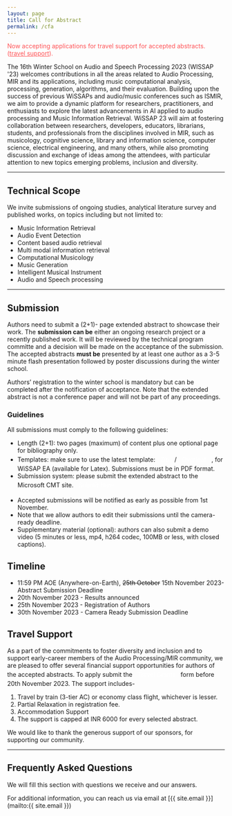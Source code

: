 ```yaml
---
layout: page
title: Call for Abstract
permalink: /cfa
---
```


<style>
.custom-button {
    display: inline-block;
    padding: 4px 8px;
    /* font-size: 18px; */
    /* font-weight: bold; */
    text-align: center;
    text-decoration: none;
    color: #fff;
    /* border: 2px solid #007bff; 
    border-radius: 8px; */
}

.custom-button:hover {
    background-color: #0056b3; 
    border-color: #0056b3; 
}
</style>

<span style="color: #FF5356;">
Now accepting applications for travel support for accepted abstracts. (<a href="#travel-support" style="color: #FF5356; text-decoration: underline;">travel support</a>).</span>


<!-- <span style="color: #FF5356;">Registration is now closed. We thank all the applicants for their interest in the school. The results of the application process will be announced on 28th April 2023.</span> -->

The 16th Winter School on Audio and Speech Processing 2023 (WISSAP '23) welcomes contributions in all the areas related to Audio Processing, MIR and its applications, including music computational analysis, processing, generation, algorithms, and their evaluation. 
Building upon the success of previous WiSSAPs and audio/music conferences such as ISMIR, we aim to provide a dynamic platform for researchers, practitioners, and enthusiasts to explore the latest advancements in AI applied to audio processing and Music Information Retrieval.
WiSSAP 23 will aim at fostering collaboration between researchers, developers, educators, librarians, students, and professionals from the disciplines involved in MIR, such as musicology, cognitive science, library and information science, computer science, electrical engineering, and many others, while also promoting discussion and exchange of ideas among the attendees, with particular attention to new topics emerging problems, inclusion and diversity.

---

## Technical Scope

We invite submissions of ongoing studies, analytical literature survey and published works, on topics including but not limited to:

- Music Information Retrieval
- Audio Event Detection
- Content based audio retrieval
- Multi modal information retrieval
- Computational Musicology
- Music Generation
- Intelligent Musical Instrument
- Audio and Speech processing


<!-- - MIR fundamentals and methodology: music signal processing; symbolic music processing; metadata, tags, linked data, and semantic web; lyrics and other textual data; web mining, and natural language processing; multimodality.
- Knowledge-driven approaches to MIR: representations of music; computational music theory and musicology; cognitive MIR; machine learning/artificial intelligence for music; computational ethnomusicology.
- Musical features and properties: melody and motives; harmony, chords and tonality; rhythm, beat, tempo; structure, segmentation, and form; representations of music; timbre, instrumentation, and singing voice; musical style and genre; musical affect, emotion and mood; expression and performative aspects of music.
- MIR tasks: sound source separation; music transcription and annotation; music generation; optical music recognition; alignment, synchronization, and score following; music summarization; music synthesis and transformation; fingerprinting; automatic classification; indexing and querying; pattern matching and detection; similarity metrics.
- Evaluation, datasets, and reproducibility: evaluation methodology; evaluation metrics; novel datasets and use cases; annotation protocols; reproducibility.
- Philosophical and ethical discussions: philosophical and methodological foundations; legal and societal aspects of MIR; ethical issues related to designing and implementing MIR tools and technologies.
- Human-centered MIR: user behavior analysis and mining, user modeling; human-computer interaction; music interfaces and services; personalization; user-centered evaluation.
- Computational musicology: mathematical music theory; systematic musicology; digital musicology.
- Applications: digital libraries and archives; music retrieval systems; music recommendation and playlist generation; music and health, well-being and therapy; music training and education; music composition, performance, and production; music videos, multimodal music systems; gaming, augmented/virtual reality; music heritage and sustainability; business and marketing. -->

---

## Submission

Authors need to submit a (2+1)- page extended abstract to showcase their work. The **submission can be** either an ongoing research project or a recently published work. It will be reviewed by the technical program committe and a decision will be made on the acceptance of the submission. 
The accepted abstracts **must be** presented by at least one author as a 3-5 minute flash presentation followed by poster discussions during the winter school.
<!-- The type of presentation for the accepted abstracts, i.e. oral or poster shall be decided thereafter.  -->
Authors’ registration to the winter school is mandatory but can be completed after the notification of acceptance. Note that the extended abstract is not a conference paper and will not be part of any proceedings.

### Guidelines

All submissions must comply to the following guidelines:

- Length (2+1): two pages (maximum) of content plus one optional page for bibliography only.
- Templates: make sure to use the latest template: <a href="/assets/ExtendedAbstractTemplateForWiSSAP23.zip" target="_blank" class="btn btn-primary custom-button">Zip</a> / <a href="https://www.overleaf.com/read/nyvqxznrkrry" target="_blank" class="btn btn-primary custom-button">Overleaf</a> , for WiSSAP EA (available for Latex). Submissions must be in PDF format.
- Submission system: please submit the extended abstract to the Microsoft CMT site. <a href="https://cmt3.research.microsoft.com/WiSSAP2023/" target="_blank" class="btn btn-primary custom-button">Submit Here</a>
<!-- (Click [here](https://cmt3.research.microsoft.com/WiSSAP2023/) -> Author console -> Create new submission) -->
- Accepted submissions will be notified as early as possible from 1st November.
- Note that we allow authors to edit their submissions until the camera-ready deadline.
- Supplementary material (optional): authors can also submit a demo video (5 minutes or less, mp4, h264 codec, 100MB or less, with closed captions).

## Timeline

- 11:59 PM AOE (Anywhere-on-Earth), ~~25th October~~ 15th November 2023- Abstract Submission Deadline
- 20th November 2023 - Results announced
- 25th November 2023 - Registration of Authors
- 30th November 2023 - Camera Ready Submission Deadline

## Travel Support

As a part of the commitments to foster diversity and inclusion and to support early-career members of the Audio Processing/MIR community, we are pleased to offer several financial support opportunities for authors of the accepted abstracts. To apply submit the <a href="https://forms.office.com/r/1QivCDzXi9" target="_blank" class="btn btn-primary custom-button">Travel Grants</a> form before 20th November 2023.
The support includes-
1. Travel by train (3-tier AC) or economy class flight, whichever is lesser.
2. Partial Relaxation in registration fee.
3. Accommodation Support
4. The support is capped at INR 6000 for every selected abstract.

We would like to thank the generous support of our sponsors, for supporting our community.

---

## Frequently Asked Questions

We will fill this section with questions we receive and our answers.

For additional information, you can reach us via email at [{{ site.email }}](mailto:{{ site.email }})